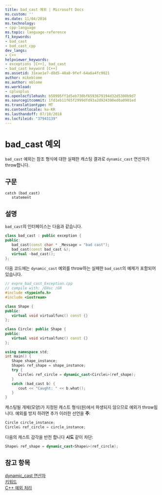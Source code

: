 ```yaml
---
title: bad_cast 예외 | Microsoft Docs
ms.custom: ''
ms.date: 11/04/2016
ms.technology:
- cpp-language
ms.topic: language-reference
f1_keywords:
- bad_cast
- bad_cast_cpp
dev_langs:
- C++
helpviewer_keywords:
- exceptions [C++], bad_cast
- bad_cast keyword [C++]
ms.assetid: 31eae1e7-d8d5-40a0-9fef-64a6a4fc9021
author: mikeblome
ms.author: mblome
ms.workload:
- cplusplus
ms.openlocfilehash: b50995ff1d5eb730bf6593679194d32d5300b9d7
ms.sourcegitcommit: 1fd1eb11f65f2999dfd93a2d924390ed0a0901ed
ms.translationtype: MT
ms.contentlocale: ko-KR
ms.lasthandoff: 07/10/2018
ms.locfileid: "37943139"
---
```

# <a name="badcast-exception"></a>bad_cast 예외
`bad_cast` 예외는 참조 형식에 대한 실패한 캐스팅 결과로 `dynamic_cast` 연산자가 throw합니다.  
  
## <a name="syntax"></a>구문  
  
```  
catch (bad_cast)  
   statement  
```  
  
## <a name="remarks"></a>설명  
 `bad_cast`의 인터페이스는 다음과 같습니다.  
  
```cpp 
class bad_cast : public exception {  
public:  
   bad_cast(const char * _Message = "bad cast");  
   bad_cast(const bad_cast &);  
   virtual ~bad_cast();  
};  
```  
  
 다음 코드에는 `dynamic_cast` 예외를 throw하는 실패한 `bad_cast`의 예제가 포함되어 있습니다.  
  
```cpp 
// expre_bad_cast_Exception.cpp  
// compile with: /EHsc /GR  
#include <typeinfo.h>  
#include <iostream>  
  
class Shape {  
public:  
   virtual void virtualfunc() const {}  
};  
  
class Circle: public Shape {  
public:  
   virtual void virtualfunc() const {}  
};  
  
using namespace std;  
int main() {  
   Shape shape_instance;  
   Shape& ref_shape = shape_instance;  
   try {  
      Circle& ref_circle = dynamic_cast<Circle&>(ref_shape);   
   }  
   catch (bad_cast b) {  
      cout << "Caught: " << b.what();  
   }  
}  
```  
  
 캐스팅될 개체(모양)가 지정된 캐스트 형식(원)에서 파생되지 않으므로 예외가 throw됩니다. 예외를 방지 하려면 추가 이러한 선언을 **주**:  
  
```cpp 
Circle circle_instance;  
Circle& ref_circle = circle_instance;  
```  
  
 다음의 캐스트 감각을 반전 합니다 **시도** 같이 차단:  
  
```cpp 
Shape& ref_shape = dynamic_cast<Shape&>(ref_circle);  
```  
  
## <a name="see-also"></a>참고 항목  
 [dynamic_cast 연산자](../cpp/dynamic-cast-operator.md)   
 [키워드](../cpp/keywords-cpp.md)   
 [C++ 예외 처리](../cpp/cpp-exception-handling.md)